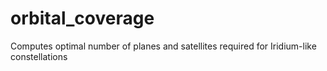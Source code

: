 # orbital_coverage
Computes optimal number of planes and satellites required for Iridium-like constellations
